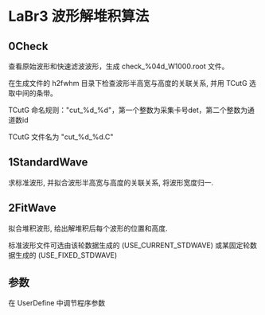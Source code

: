 
# LaBr3 波形解堆积算法

## 0Check

查看原始波形和快速滤波波形，生成 check_%04d_W1000.root 文件。

在生成文件的 h2fwhm 目录下检查波形半高宽与高度的关联关系, 并用 TCutG 选取中间的条带。

TCutG 命名规则："cut_%d_%d"，第一个整数为采集卡号det，第二个整数为通道数id

TCutG 文件名为 "cut_%d_%d.C"

## 1StandardWave

求标准波形, 并拟合波形半高宽与高度的关联关系, 将波形宽度归一.

## 2FitWave

拟合堆积波形, 给出解堆积后每个波形的位置和高度.

标准波形文件可选由该轮数据生成的 (USE_CURRENT_STDWAVE) 或某固定轮数据生成的 (USE_FIXED_STDWAVE)

## 参数

在 UserDefine 中调节程序参数